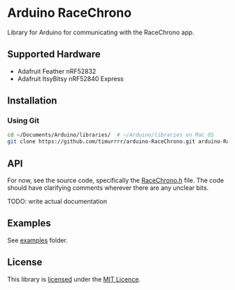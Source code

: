 # Arduino RaceChrono
Library for Arduino for communicating with the RaceChrono app.

## Supported Hardware

* Adafruit Feather nRF52832
* Adafruit ItsyBitsy nRF52840 Express

## Installation

### Using Git

```sh
cd ~/Documents/Arduino/libraries/  # ~/Arduino/libraries on Mac OS
git clone https://github.com/timurrrr/arduino-RaceChrono.git arduino-RaceChrono
```

## API

For now, see the source code, specifically the [RaceChrono.h](src/RaceChrono.h)
file. The code should have clarifying comments wherever there are any unclear
bits.

TODO: write actual documentation

## Examples

See [examples](examples) folder.

## License

This library is [licensed](LICENSE) under the [MIT Licence](http://en.wikipedia.org/wiki/MIT_License).
